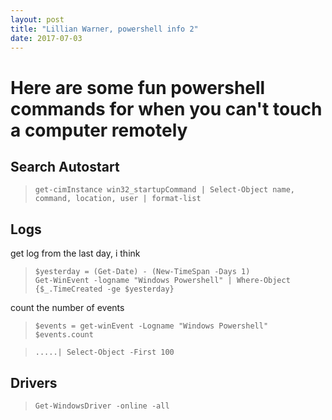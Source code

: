 ```yaml
---
layout: post
title: "Lillian Warner, powershell info 2"
date: 2017-07-03
---
```

# Here are some fun powershell commands for when you can't touch a computer remotely

## Search Autostart
<blockquote><p> <code>get-cimInstance win32_startupCommand | Select-Object name, command, location, user | format-list</code> </p>
</blockquote>

## Logs
<p>get log from the last day, i think</p>
<blockquote><p> <code>$yesterday = (Get-Date) - (New-TimeSpan -Days 1)
Get-WinEvent -logname "Windows Powershell" | Where-Object {$_.TimeCreated -ge $yesterday} </code></p>
</blockquote>

<p>count the number of events</p>
<blockquote><p><code>$events = get-winEvent -Logname "Windows Powershell"
$events.count</code> </p>
</blockquote>

<blockquote><p> <code>.....| Select-Object -First 100</code></p>
</blockquote>

## Drivers
<blockquote><p><code>Get-WindowsDriver -online -all</code> </p></blockquote>
